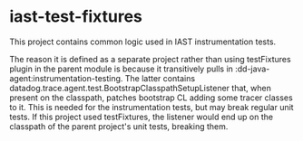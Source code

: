 # iast-test-fixtures

This project contains common logic used in IAST instrumentation tests.

The reason it is defined as a separate project rather than using testFixtures plugin in the parent module is because it
transitively pulls in :dd-java-agent:instrumentation-testing.
The latter contains datadog.trace.agent.test.BootstrapClasspathSetupListener that, when present on the classpath,
patches bootstrap CL adding some tracer classes to it.
This is needed for the instrumentation tests, but may break regular unit tests.
If this project used testFixtures, the listener would end up on the classpath of the parent project's unit tests, breaking them.
